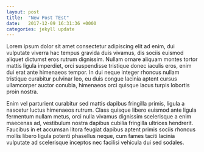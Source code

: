 ```yaml
---
layout: post
title:  "New Post TEst"
date:   2017-12-09 16:31:36 +0000
categories: jekyll update
---
```


Lorem ipsum dolor sit amet consectetur adipiscing elit ad enim, dui vulputate viverra hac tempus gravida duis vivamus, dis sociis euismod aliquet dictumst eros rutrum dignissim. Nullam ornare aliquam montes tortor mattis ligula imperdiet, orci suspendisse tristique donec iaculis eros, enim dui erat ante himenaeos tempor. In dui neque integer rhoncus nullam tristique curabitur pulvinar leo, eu duis congue lacinia aptent cursus ullamcorper auctor conubia, himenaeos orci quisque lacus turpis lobortis proin nostra.

Enim vel parturient curabitur sed mattis dapibus fringilla primis, ligula a nascetur luctus himenaeos rutrum. Class quisque libero euismod ante ligula fermentum nullam metus, orci nulla vivamus dignissim scelerisque a enim maecenas ad, vestibulum nostra dapibus cubilia fringilla ultrices hendrerit. Faucibus in et accumsan litora feugiat dapibus aptent primis sociis rhoncus mollis libero ligula potenti phasellus neque, cum fames taciti lacinia vulputate ad scelerisque inceptos nec facilisi vehicula dui sed sodales.